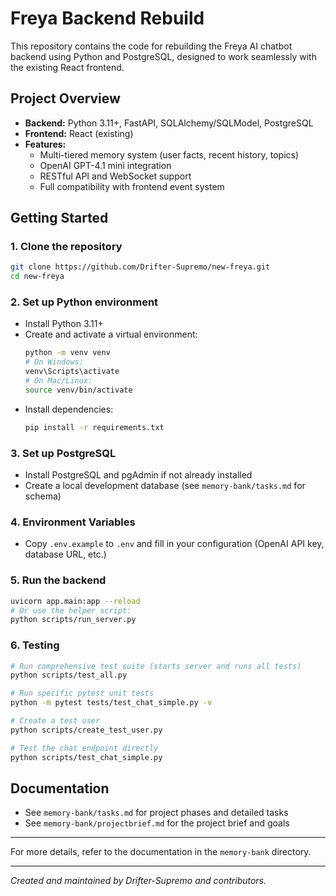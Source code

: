 # Freya Backend Rebuild

This repository contains the code for rebuilding the Freya AI chatbot backend using Python and PostgreSQL, designed to work seamlessly with the existing React frontend.

## Project Overview
- **Backend:** Python 3.11+, FastAPI, SQLAlchemy/SQLModel, PostgreSQL
- **Frontend:** React (existing)
- **Features:**
  - Multi-tiered memory system (user facts, recent history, topics)
  - OpenAI GPT-4.1 mini integration
  - RESTful API and WebSocket support
  - Full compatibility with frontend event system

## Getting Started

### 1. Clone the repository
```sh
git clone https://github.com/Drifter-Supremo/new-freya.git
cd new-freya
```

### 2. Set up Python environment
- Install Python 3.11+
- Create and activate a virtual environment:
  ```sh
  python -m venv venv
  # On Windows:
  venv\Scripts\activate
  # On Mac/Linux:
  source venv/bin/activate
  ```
- Install dependencies:
  ```sh
  pip install -r requirements.txt
  ```

### 3. Set up PostgreSQL
- Install PostgreSQL and pgAdmin if not already installed
- Create a local development database (see `memory-bank/tasks.md` for schema)

### 4. Environment Variables
- Copy `.env.example` to `.env` and fill in your configuration (OpenAI API key, database URL, etc.)

### 5. Run the backend
```sh
uvicorn app.main:app --reload
# Or use the helper script:
python scripts/run_server.py
```

### 6. Testing
```sh
# Run comprehensive test suite (starts server and runs all tests)
python scripts/test_all.py

# Run specific pytest unit tests
python -m pytest tests/test_chat_simple.py -v

# Create a test user
python scripts/create_test_user.py

# Test the chat endpoint directly
python scripts/test_chat_simple.py
```

## Documentation
- See `memory-bank/tasks.md` for project phases and detailed tasks
- See `memory-bank/projectbrief.md` for the project brief and goals

---

For more details, refer to the documentation in the `memory-bank` directory.

---

*Created and maintained by Drifter-Supremo and contributors.*
